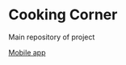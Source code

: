 # Cooking Corner

Main repository of project

[Mobile app](https://github.com/IU-Capstone-Project-2024/CookingCorner-Mobile)

